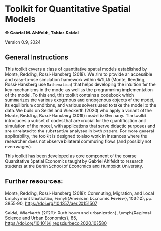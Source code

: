 # Toolkit for Quantitative Spatial Models

**© Gabriel M. Ahlfeldt, Tobias Seidel**

Version 0.9, 2024

## General Instructions

This toolkit covers a class of quantitative spatial models established by Monte, Redding, Rossi-Hansberg (2018). We aim to provide an accessible and easy-to-use simulation framework within `MATLAB` (Monte, Reeding, Rossi-Hansberg use `Mathematica`) that helps developing the intuition for the key mechanisms in the model as well as the programming implementation of the model. To this end, this toolkit contains a codebook which summarizes the various exogenous and endogenous objects of the model, its equilibrium conditions, and various solvers used to take the model to the data. We build on Seidel and Wieckerth (2020) who apply a variant of the Monte, Redding, Rossi-Hansberg (2018) model to Germany. The toolkit introduces a subset of codes that are crucial for the quantification and simulation of the model, with applications that serve didactic purposes and are unrelated to the substantive analyses in both papers. For more general applicability, the toolkit is designed to also work in instances where the researcher does not observe bilateral commuting flows (and possibly not even wages). 

This toolkit has been developed as core component of the course Quantitative Spatial Economics taught by Gabriel Ahlfeldt to research students at the Berlin School of Economics and Humboldt University.

## Further resources:

 Monte, Redding, Rossi-Hansberg (2018): Commuting, Migration, and Local Employment Elasticities, \emph{American Economic Review}, 108(12), pp. 3855-90, https://doi.org/10.1257/aer.20151507
 
 Seidel, Wieckerth (2020): Rush hours and urbanization}, \emph{Regional Science and Urban Economics}, 85, https://doi.org/10.1016/j.regsciurbeco.2020.103580

